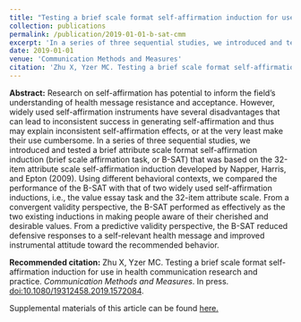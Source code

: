 ```yaml
---
title: "Testing a brief scale format self-affirmation induction for use in health communication research and practice"
collection: publications
permalink: /publication/2019-01-01-b-sat-cmm
excerpt: 'In a series of three sequential studies, we introduced and tested a brief attribute scale format self-affirmation induction that was based on the 32-item attribute scale self-affirmation induction developed by Napper, Harris, and Epton (2009).'
date: 2019-01-01
venue: 'Communication Methods and Measures'
citation: 'Zhu X, Yzer MC. Testing a brief scale format self-affirmation induction for use in health communication research and practice. <i>Communication Methods and Measures</i>. In press. <a href="https://doi.org/10.1080/19312458.2019.1572084" target="_blank"> doi:10.1080/19312458.2019.1572084</a>'
---
```


**Abstract:** Research on self-affirmation has potential to inform the field’s understanding of health message resistance and acceptance. However, widely used self-affirmation instruments have several disadvantages that can lead to inconsistent success in generating self-affirmation and thus may explain inconsistent self-affirmation effects, or at the very least make their use cumbersome. In a series of three sequential studies, we introduced and tested a brief attribute scale format self-affirmation induction (brief scale affirmation task, or B-SAT) that was based on the 32-item attribute scale self-affirmation induction developed by Napper, Harris, and Epton (2009). Using different behavioral contexts, we compared the performance of the B-SAT with that of two widely used self-affirmation inductions, i.e., the value essay task and the 32-item attribute scale. From a convergent validity perspective, the B-SAT performed as effectively as the two existing inductions in making people aware of their cherished and desirable values. From a predictive validity perspective, the B-SAT reduced defensive responses to a self-relevant health message and improved instrumental attitude toward the recommended behavior.

**Recommended citation:** Zhu X, Yzer MC. Testing a brief scale format self-affirmation induction for use in health communication research and practice. <i>Communication Methods and Measures</i>. In press. <a href="https://doi.org/10.1080/19312458.2019.1572084" target="_blank"> doi:10.1080/19312458.2019.1572084</a>.

Supplemental materials of this article can be found <a href="https://osf.io/cz5em/" target="_blank">here.</a>
